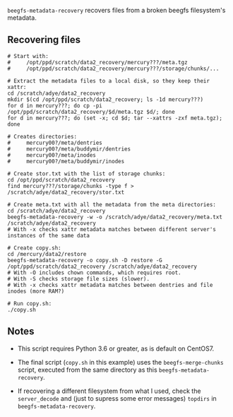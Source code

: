 `beegfs-metadata-recovery` recovers files from a broken beegfs filesystem's metadata.

## Recovering files

```
# Start with:
#     /opt/ppd/scratch/data2_recovery/mercury???/meta.tgz
#     /opt/ppd/scratch/data2_recovery/mercury???/storage/chunks/...

# Extract the metadata files to a local disk, so they keep their xattr:
cd /scratch/adye/data2_recovery
mkdir $(cd /opt/ppd/scratch/data2_recovery; ls -1d mercury???)
for d in mercury???; do cp -pi /opt/ppd/scratch/data2_recovery/$d/meta.tgz $d/; done
for d in mercury???; do (set -x; cd $d; tar --xattrs -zxf meta.tgz); done

# Creates directories:
#     mercury00?/meta/dentries
#     mercury00?/meta/buddymir/dentries
#     mercury00?/meta/inodes
#     mercury00?/meta/buddymir/inodes

# Create stor.txt with the list of storage chunks:
cd /opt/ppd/scratch/data2_recovery
find mercury???/storage/chunks -type f > /scratch/adye/data2_recovery/stor.txt

# Create meta.txt with all the metadata from the meta directories:
cd /scratch/adye/data2_recovery
beegfs-metadata-recovery -w -o /scratch/adye/data2_recovery/meta.txt /scratch/adye/data2_recovery
# With -x checks xattr metadata matches between different server's instances of the same data

# Create copy.sh:
cd /mercury/data2/restore
beegfs-metadata-recovery -o copy.sh -D restore -G /opt/ppd/scratch/data2_recovery /scratch/adye/data2_recovery
# With -O includes chown commands, which requires root.
# With -S checks storage file sizes (slower).
# With -x checks xattr metadata matches between dentries and file inodes (more RAM?)

# Run copy.sh:
./copy.sh
```

## Notes

* This script requires Python 3.6 or greater, as is default on CentOS7.

* The final script (`copy.sh` in this example) uses the `beegfs-merge-chunks` script,
executed from the same directory as this `beegfs-metadata-recovery`.

* If recovering a different filesystem from what I used, check the `server_decode`
and (just to supress some error messages) `topdirs` in `beegfs-metadata-recovery`.
